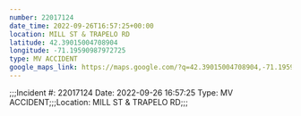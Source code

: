 ```yaml
---
number: 22017124
date_time: 2022-09-26T16:57:25+00:00
location: MILL ST & TRAPELO RD
latitude: 42.39015004708904
longitude: -71.19590987972725
type: MV ACCIDENT
google_maps_link: https://maps.google.com/?q=42.39015004708904,-71.19590987972725
---
```


;;;Incident #: 22017124   Date: 2022-09-26 16:57:25   Type: MV ACCIDENT;;;Location: MILL ST & TRAPELO RD;;;
